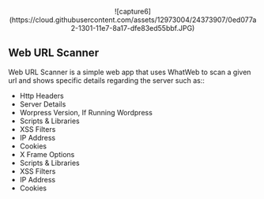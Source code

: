 <p align="center">
![capture6](https://cloud.githubusercontent.com/assets/12973004/24373907/0ed077a2-1301-11e7-8a17-dfe83ed55bbf.JPG)
</p>



## Web URL Scanner

Web URL Scanner is a simple web app that uses WhatWeb to scan a given url and  shows specific details regarding the server such as::

- Http Headers
- Server Details
- Worpress Version, If Running Wordpress 
- Scripts & Libraries
- XSS Filters
- IP Address
- Cookies
- X Frame Options
- Scripts & Libraries
- XSS Filters
- IP Address
- Cookies

